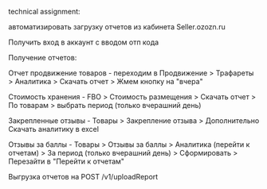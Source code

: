 technical assignment:




автоматизировать загрузку отчетов из кабинета Seller.ozozn.ru

Получить вход в аккаунт с вводом отп кода

Получение отчетов:

Отчет продвижение товаров - переходим в Продвижение > Трафареты > Аналитика > Скачать отчет > Жмем кнопку на "вчера"

Стоимость хранения - FBO > Стоимость размещения > Скачать отчет > По товарам > выбрать период (только вчерашний день)

Закрепленные отзывы - Товары > Закрепление отзыва > Дополнительно Скачать аналитику в excel

Отзывы за баллы - Товары > Отзывы за баллы > Аналитика (перейти к отчетам) > За период (только вчерашний день) > Сформировать > Перезайти в "Перейти к отчетам"

Выгрузка отчетов на POST /v1/uploadReport
